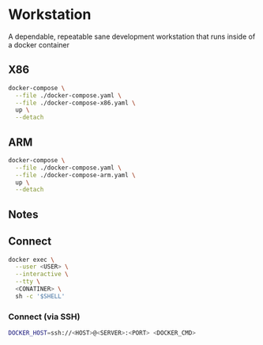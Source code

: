 # Workstation

A dependable, repeatable sane development workstation that runs inside of a docker container

## X86
```bash
docker-compose \
  --file ./docker-compose.yaml \
  --file ./docker-compose-x86.yaml \
  up \
  --detach
```

## ARM
```bash
docker-compose \
  --file ./docker-compose.yaml \
  --file ./docker-compose-arm.yaml \
  up \
  --detach
```

## Notes

## Connect
```bash
docker exec \
  --user <USER> \
  --interactive \
  --tty \
  <CONATINER> \
  sh -c '$SHELL'
```

### Connect (via SSH)

```bash
DOCKER_HOST=ssh://<HOST>@<SERVER>:<PORT> <DOCKER_CMD>
```
